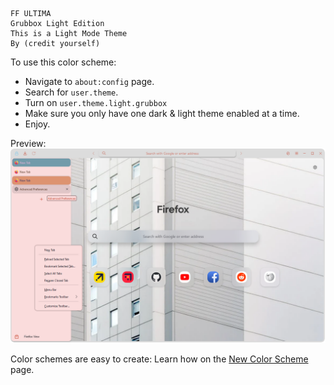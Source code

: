 ```
FF ULTIMA
Grubbox Light Edition
This is a Light Mode Theme
By (credit yourself)
```

To use this color scheme:
- Navigate to `about:config` page.
- Search for `user.theme`.
- Turn on `user.theme.light.grubbox`
- Make sure you only have one dark & light theme enabled at a time.
- Enjoy.

Preview:
![preview](./preview.png)

Color schemes are easy to create: Learn how on the [New Color Scheme](https://github.com/soulhotel/FF-ULTIMA/blob/main/doc/New-Color-scheme.md) page.
